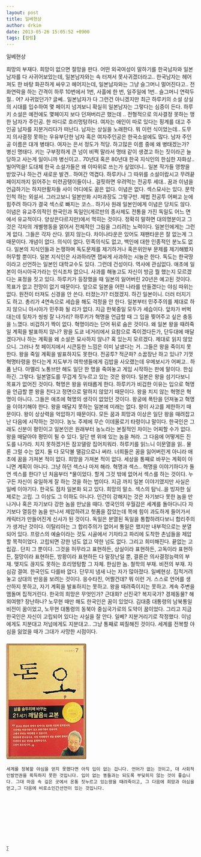 ```yaml
---
layout: post
title: 일베현상
author: drkim
date: 2013-05-26 15:05:52 +0900
tags: [컬럼]
---
```

일베현상 


  


희망의 부재다. 희망이 없으면 절망을 판다. 어떤 외국여성이 말하기를 한국남자와 일본남자를 다 사귀어보았는데, 일본남자와는 속 터져서 못사귀겠더라고.. 한국남자는 헤어져도 한 바탕 화끈하게 싸우고 헤어지는데, 일본남자와는 그냥 슬그머니 멀어진다고.. 전화연락을 하는 간격이 하루 10번에서 1번, 사흘에 한 번, 일주일에 1번.. 슬그머니 연락두절.. 어? 사귀었던가? 글쎄.. 일본남자가 다 그런건 아니겠지만 최근 하루키의 소설 상실의 시대를 입수하여 몇 페이지 넘겨보니 확실히 일본남자는 그렇다는 심증이 든다. 하루키 소설은 예전에도 몇페이지 보다 던져버리곤 했는데 .. 전형적으로 의사결정 못하는 맹한 남자가 주인공. 한 마디로 흐리멍텅하다. 여자는 애인이 따로 있다는 핑계를 대고 주인공 남자를 지분거리다가 떠난다. 남자는 상실을 노래한다. 뭐 이런 식이었는데.. 도무지 의사결정 못하는 우유부단한 남자 혹은 여자주인공은 한국소설에도 많다. 남자 주인공 이름은 대개 병태다. 여자는 은서 정도가 적당. 하고많은 이름 중에 왜 병태겠는가? 병신 명태다. 키는 구부정하게 큰 넘이 비쩍 말라서 명태 같이 생겼고 하는 짓이라곤 늘 당하고 사는게 일이니까 병신이고.. 70년대 혹은 80년대 한국 지식인의 한심한 자화상.. 빌어먹을! 도대체 한국 소설가들은 왜 이따위로 쓰는가 싶었더니.. 일본 작가들 영향을 받았구나 하는건 새로운 발견.. 하여간 역겹다. 하루키나 그 따위를 소설이랍시고 무려끝페이지까지 읽어주는 미련곰탱이들이나.. 걸핏하면 우려먹는 전공투 세대.. 꿈과 이념을 언급하기는 하지만활자들 사이 어디에도 꿈은 없다. 이념은 없다. 섹스묘사는 있다. 문학인척 하는 외설서. 그러고보니 일본만화 시마과장도 그렇구만. 제법 전공투 어쩌고 눈에 힘주려 하다가 결국 섹스로 빠지는 코스.. 하기사 원래 일본인에게 이념은 당치도 않다. 이념은 유교주의적인 한국인과 독일인(게르만의 종사제도 전통을 가진 독일도 어느 면에서 유교적이다. 양상은다르지만)에서 먹히는 것이다. 정확히 말하면 대의명분이고 그것은 각자의 개별행동을 얽어서 전체적인 그림을 그리려는 노력이다. 일본인에게는 그런게 없다. 그들은 각자 산다. 얽지 않는다. 차이나타운은 있어도 재팬타운은 잘 없는게 그 때문이다. 개념이 없다. 의식이 없다. 민족의식도 없고, 백인에 대한 인종적인 분노도 없다. 일본의 지식인들과 논쟁하며 독도문제를 제기하거나 혹은위안부 문제를 제기해봤자 허무할 뿐이다. 일본 지식인은 사과하라면 잽싸게 사과하는 시늉은 한다. 독도는 한국땅이라고 선언하는 일본인 대학교수도 있다. 그런데 건성이다. 역사에 관심없다. 애초에 일본이 아시아국가라는 인식조차 없으니. 사과를 해놓고도 자신이 방금 뭘 했는지 모르겠다는 표정을 짓고 있다. 하루키가 등장했을 때 일본의 잃어버린 20년은 예고된 것이다. 목표가 없고 전망이 없기 때문이다. 앞으로 일본을 어떤 나라를 만들겠다는 야심 따위는 없다. 원전이 터져도 신경을 안 쓴다. 터졌는가? 터졌겠지. 하긴 일본이니. 더러 터지기도 하고. 총리가 4연속으로 세습을 해도 걱정을 안 한다. 일본부터 민주주의를 제대로 하지 않으니 아시아가 민주화 될 리가 없다. 지금 한북중일 모두가 세습이다. 앞차가 버벅대는데 뒷차가 씽씽 잘 나가리? 하루키가 혁명을 언급할 때 그 입을 찢어주고 싶은 충동을 느꼈다. 비겁하기 짝이 없다. 혁명이라는 단어 뒤로 숨은 것이다. 왜 일본 왕을 때려죽일 계획을 발표하지 않나? 왕을 도쿄 네거리에서 요참으로 죽이겠다든가, 단두대에 매달겠다거나 하는 계획을 왜 소설은 묘사하지 않나? 혹 있는지 모르겠다. 제대로 읽지 않았으니. 그러나 첫 페이지에서 시큰둥한 느낌은 이미 날샜다는 거. 그들은 왕을 죽이지 못한다. 왕을 죽일 계획을 발표하지도 못한다. 전공투? 적군파? 소꿉장난 하고 있나? 기껏 혁명타령을 한다는게 지도부가 여학생들에게 김밥을 사오랬는데 우메보시가 어쩌고.. 하품 난다. 아멜리 노통브만 해도 일단 한 명을 죽여놓고 게임 시작하는 판에 말이다. 한심하긴. 그렇다. 일본열도를 무겁게 짓누르고 있는 것은 왕이다. 일본은 왕을 섬기다보니 목표가 없어진 것이다. 혁명은 왕을 위태롭게 한다. 하루키가 비겁한 이유는 입으로 혁명을 언급할 뿐 왕을 친다고 정면으로 말하지 않았기 때문이다. 왕을 치지 않는 혁명은 혁명이 아니다. 그들은 애초에 혁명의 생각이 없었던 것이다. 왕궁에 폭탄을 던져놓고 혁명을 이야기해야 한다. 왕을 매달지 못하는 일본에 미래는 없다. 왕이 사고를 제한하기 때문이다. 왕이 상상력을 억압하기 때문이다. 모든 꿈과 희망과 이상은 일단 왕을 때려잡고 난 다음에 시작하는 것이다. 농노 주제에 무슨 이데올로기 타령이냐 말이다. 한국인은 그래도 신분이 평민이고 일본인은 원래부터 농노라는 본질적인 차이는 어찌할 수가 없다. 왕을 매달아야 평민이 될 수 있다. 일단 맨 위에 있는 놈을 쳐라. 그 다음에 어떻게든 진도를 나가라. 치지 못하겠거든 잠꼬댈랑 집어치워라. 하루키를 읽느니 이문열을 읽.. 물론 그럴 수는 없지. 둘 다 모닥불 땔감으로나 써라. 너희들은 꿈을 잃어버린게 아니라 애초에 꿈을 가져본 적이 없다. 희망을 가져본 적이 없다. 세상을 통째로 바꾸는 계획이 아니면 계획이 아니다. 그냥 하던 섹스나 마저 해라. 혁명과 섹스.. 혁명을 이야기하다가 돌연 섹스를 한다? 넌 처음부터 *물이었다. 할게 그것 밖에 없어서 섹스를 하는 것이다. 누구든 자신이 유일하게 잘 하는 것을 하는 법이다. 지금 까지 일본 이야기였지만 사실은 일베 이야기다. 한국도 점차 일본화 되고 있다. 희망의 말소. 섹스의 탐닉..을 빙자한 실제로는 고립. 그 이상도 그 이하도 아니다. 인간이 강해지는 것은 자기보다 못한 놈을 만나거나 혹은 자기보다 강한 놈을 만났을 때다. 영국인의 우월감은 세계를 돌아다니다 자기보다 열등한 놈을 만나서 제압하려고 헛폼을 잡았는데 목에 힘이 과도하게 들어가서 캐릭터가 만들어진게 신사가 된 것이다. 독일은 분열된 독일을 통합하려다보니 합리주의가 생겨난 것이다. 이탈리아는 그 합리주의가 없어서 통일은 했지만 내부적으로는 분열되어 있다. 프랑스의 예술이라는 것도 시골에서 기차타고 파리에 도착한 촌넘들을 제압할 목적이었다. 고립되면 강한 넘도 없고 약한 넘도 없다. 그리고 희미해진다. 끝없는 고립감.. 단지 그 뿐이다. 그것을 허무라고 표현하든, 상실이라 표현하든, 고독이라 표현하든, 절망이라 표현하든, 방황이라 표현하든 다 말장난일 뿐, 결론은 의사결정능력의 부재. 맺지도 끊지도 못하는 흐리멍텅함 그 자체. 한심한 놈. 철학의 부재. 비전의 부재. 자심감 결여. 한국인도 다를바 없다. 단무지 냄새 나는 자가 많아졌다. 일베현상. 집적거려놓고 상대의 반응을 보려는 것이다. 응수타진, 어쩔건데? 뭐 이런 거. 스스로 언어를 생산하지 못하고, 자기 계획을 발표하지는 못하고. 왕을 때려죽이지는 못하고. 계속 주변을 맴돌며 집적거린다. 한국의 희망은 무엇인가? 근대화? 선진국? 복지국가? 경제동물? 해외여행? 장난하나? 노무현 때만 해도 한국인은 꿈이 있었다. 김대중 대통령의 남북통일 비전이 꿈이었고, 노무현 대통령의 동북아 중심국가로의 도약이 꿈이었다. 그리고 지금 한국인은 자신이 고립되어 있다는 사실을 잘 안다. 일베? 지분거리기로 작정했다. 이넘에게도 지분대고 저넘에게도 지분대고.. 그냥 통째로 찌질해진 것이다. 세계를 전복할 야심을 잃었을 때가 그대가 사망한 시점이다. 





 ###


  





  ![](/files/attach/images/198/727/315/55.JPG) 
  
  
  
  
  
    세계를 정복할 야심을 얻지 못했다면 아직 입이 없는 겁니다. 언어가 없는 것이고, 대 사회적인발언권을 획득하지 못한 것입니다. 입이 없는 똥들과는 되도록 부딪히지 않는 것이 좋습니다. 그대 마음 속 깊은 곳에서 온통 짓누르고 있는왕을 때려죽이고, 그 다음에 희망과 야심을 얻고,그 다음에 비로소인간선언이 있는 것입니다.
  
  
  
  
  
  
  
  
  
    ∑ 
  
  
  
  
  
  
  
  
  
  
  
  
  
  
  
  
  
  
  
  
  
  
  
  
  
  
  
